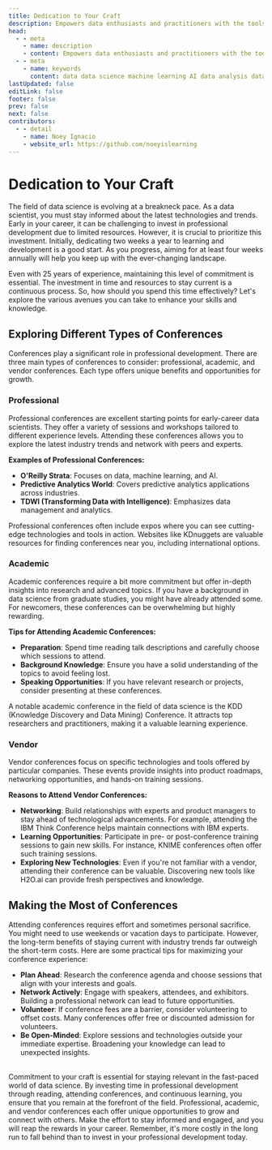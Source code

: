 ```yaml
---
title: Dedication to Your Craft
description: Empowers data enthusiasts and practitioners with the tools and knowledge to unlock the potential of data.
head:
  - - meta
    - name: description
    - content: Empowers data enthusiasts and practitioners with the tools and knowledge to unlock the potential of data.
  - - meta
    - name: keywords
      content: data data science machine learning AI data analysis data-driven data enthusiasts data practitioners
lastUpdated: false
editLink: false
footer: false
prev: false
next: false
contributors:
  - - detail
    - name: Noey Ignacio
    - website_url: https://github.com/noeyislearning
---
```


# Dedication to Your Craft

The field of data science is evolving at a breakneck pace. As a data scientist, you must stay informed about the latest technologies and trends. Early in your career, it can be challenging to invest in professional development due to limited resources. However, it is crucial to prioritize this investment. Initially, dedicating two weeks a year to learning and development is a good start. As you progress, aiming for at least four weeks annually will help you keep up with the ever-changing landscape.

Even with 25 years of experience, maintaining this level of commitment is essential. The investment in time and resources to stay current is a continuous process. So, how should you spend this time effectively? Let's explore the various avenues you can take to enhance your skills and knowledge.

## Exploring Different Types of Conferences

Conferences play a significant role in professional development. There are three main types of conferences to consider: professional, academic, and vendor conferences. Each type offers unique benefits and opportunities for growth.

### Professional

Professional conferences are excellent starting points for early-career data scientists. They offer a variety of sessions and workshops tailored to different experience levels. Attending these conferences allows you to explore the latest industry trends and network with peers and experts.

**Examples of Professional Conferences:**

- **O'Reilly Strata**: Focuses on data, machine learning, and AI.
- **Predictive Analytics World**: Covers predictive analytics applications across industries.
- **TDWI (Transforming Data with Intelligence)**: Emphasizes data management and analytics.

Professional conferences often include expos where you can see cutting-edge technologies and tools in action. Websites like KDnuggets are valuable resources for finding conferences near you, including international options.

### Academic

Academic conferences require a bit more commitment but offer in-depth insights into research and advanced topics. If you have a background in data science from graduate studies, you might have already attended some. For newcomers, these conferences can be overwhelming but highly rewarding.

**Tips for Attending Academic Conferences:**

- **Preparation**: Spend time reading talk descriptions and carefully choose which sessions to attend.
- **Background Knowledge**: Ensure you have a solid understanding of the topics to avoid feeling lost.
- **Speaking Opportunities**: If you have relevant research or projects, consider presenting at these conferences.

A notable academic conference in the field of data science is the KDD (Knowledge Discovery and Data Mining) Conference. It attracts top researchers and practitioners, making it a valuable learning experience.

### Vendor

Vendor conferences focus on specific technologies and tools offered by particular companies. These events provide insights into product roadmaps, networking opportunities, and hands-on training sessions.

**Reasons to Attend Vendor Conferences:**

- **Networking**: Build relationships with experts and product managers to stay ahead of technological advancements. For example, attending the IBM Think Conference helps maintain connections with IBM experts.
- **Learning Opportunities**: Participate in pre- or post-conference training sessions to gain new skills. For instance, KNIME conferences often offer such training sessions.
- **Exploring New Technologies**: Even if you're not familiar with a vendor, attending their conference can be valuable. Discovering new tools like H2O.ai can provide fresh perspectives and knowledge.

## Making the Most of Conferences

Attending conferences requires effort and sometimes personal sacrifice. You might need to use weekends or vacation days to participate. However, the long-term benefits of staying current with industry trends far outweigh the short-term costs. Here are some practical tips for maximizing your conference experience:

- **Plan Ahead**: Research the conference agenda and choose sessions that align with your interests and goals.
- **Network Actively**: Engage with speakers, attendees, and exhibitors. Building a professional network can lead to future opportunities.
- **Volunteer**: If conference fees are a barrier, consider volunteering to offset costs. Many conferences offer free or discounted admission for volunteers.
- **Be Open-Minded**: Explore sessions and technologies outside your immediate expertise. Broadening your knowledge can lead to unexpected insights.

<br />
Commitment to your craft is essential for staying relevant in the fast-paced world of data science. By investing time in professional development through reading, attending conferences, and continuous learning, you ensure that you remain at the forefront of the field. Professional, academic, and vendor conferences each offer unique opportunities to grow and connect with others. Make the effort to stay informed and engaged, and you will reap the rewards in your career. Remember, it's more costly in the long run to fall behind than to invest in your professional development today.
